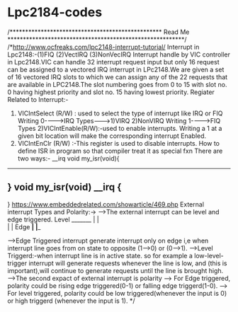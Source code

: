 # Lpc2184-codes
/************************************************* Read Me *********************************************************/
/*http://www.ocfreaks.com/lpc2148-interrupt-tutorial/
Interrupt in Lpc2148:-(1)FIQ (2)VectIRQ (3)NonVecIRQ
Interrupt handle by VIC controller in Lpc2148.VIC can handle 32 interrupt request input
but only 16 request can be assigned to a vectored IRQ interrupt in LPc2148.We are given a set of 16 vectored IRQ slots 
to which we can assign any of the 22 requests that are available in LPC2148.The slot numbering goes from 0 to 15 with 
slot no. 0 having highest priority and slot no. 15 having lowest priority.
Regiater Related to Interrupt:-
1) VICIntSelect (R/W) : used to select the type of interrupt like IRQ or FIQ
Writing 0---->IRQ Types--->1)VIRQ 2)NonVIRQ
Writing 1---->FIQ Types
2)VICIntEnable(R/W):-used to enable interrupts. 
Writing a 1 at a given bit location will make the corresponding interrupt Enabled.
3) VICIntEnClr (R/W) :-This register is used to disable interrupts. 
How to define ISR in program so that compiler treat it as special fxn
There are two ways:-
__irq void my_isr(void){
------------
}
void my_isr(void) __irq {
------------
}
https://www.embeddedrelated.com/showarticle/469.php
External interrupt Types and Polarity:->
-->The external interrupt can be level and edge triggered.
      Level
     _______
    |       |   
    |       |  Edge
	__|       |___
	
-->Edge Triggered interrupt generate interrupt only on edge i,e when interrupt line goes from on state to opposite (1-->0) or (0-->1).
-->Level Triggerd:-when interrupt line is in active state. so for example a low-level-trigger interrupt will generate requests whenever 
   the line is low, and (this is important),will continue to generate requests until the line is brought high. 	
-->The second expact of external interrupt is polarity
    --> For Edge triggered, polarity could be rising edge triggered(0-1) or falling edge triggerd(1-0).
		--> For level triggered, polarity could be low triggered(whenever the input is 0) or high triggerd (whenever the input is 1).
*/
